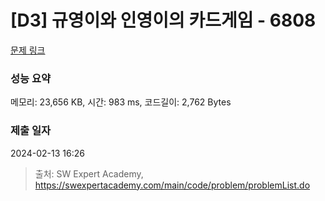 # [D3] 규영이와 인영이의 카드게임 - 6808 

[문제 링크](https://swexpertacademy.com/main/code/problem/problemDetail.do?contestProbId=AWgv9va6HnkDFAW0) 

### 성능 요약

메모리: 23,656 KB, 시간: 983 ms, 코드길이: 2,762 Bytes

### 제출 일자

2024-02-13 16:26



> 출처: SW Expert Academy, https://swexpertacademy.com/main/code/problem/problemList.do